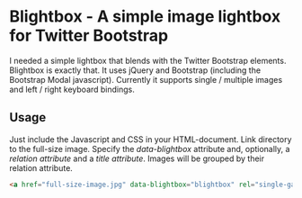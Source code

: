 Blightbox - A simple image lightbox for Twitter Bootstrap
=========================================================

I needed a simple lightbox that blends with the Twitter Bootstrap elements. Blightbox is exactly that. It uses jQuery and Bootstrap (including the Bootstrap Modal javascript). Currently it supports single / multiple images and left / right keyboard bindings.

Usage
-----

Just include the Javascript and CSS in your HTML-document. Link directory to the full-size image. Specify the *data-blightbox* attribute and, optionally, a *relation attribute* and a *title attribute*. Images will be grouped by their relation attribute.

```html
<a href="full-size-image.jpg" data-blightbox="blightbox" rel="single-gallery-id" title="Image title"><img src="thumb-size-image.jpg" /></a>
```